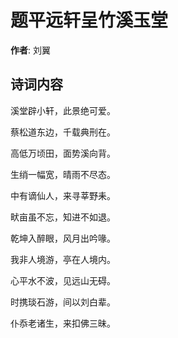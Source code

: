# 题平远轩呈竹溪玉堂

**作者**: 刘翼

## 诗词内容

溪堂辟小轩，此景绝可爱。

蔡松道东边，千载典刑在。

高低万顷田，面势溪向背。

生绡一幅宽，晴雨不尽态。

中有谪仙人，来寻莘野耒。

畎亩虽不忘，知进不如退。

乾坤入醉眼，风月出吟喙。

我非人境游，亭在人境内。

心平水不波，见远山无碍。

时携琰石游，间以刘白辈。

仆忝老诸生，来扣佛三昧。


